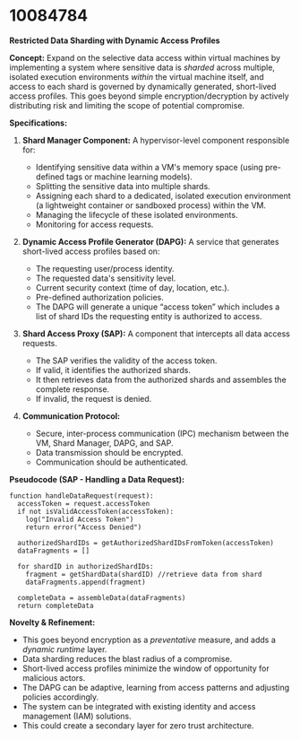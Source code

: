 # 10084784

**Restricted Data Sharding with Dynamic Access Profiles**

**Concept:** Expand on the selective data access within virtual machines by implementing a system where sensitive data is *sharded* across multiple, isolated execution environments *within* the virtual machine itself, and access to each shard is governed by dynamically generated, short-lived access profiles. This goes beyond simple encryption/decryption by actively distributing risk and limiting the scope of potential compromise.

**Specifications:**

1.  **Shard Manager Component:** A hypervisor-level component responsible for:
    *   Identifying sensitive data within a VM's memory space (using pre-defined tags or machine learning models).
    *   Splitting the sensitive data into multiple shards.
    *   Assigning each shard to a dedicated, isolated execution environment (a lightweight container or sandboxed process) within the VM.
    *   Managing the lifecycle of these isolated environments.
    *   Monitoring for access requests.

2.  **Dynamic Access Profile Generator (DAPG):**  A service that generates short-lived access profiles based on:
    *   The requesting user/process identity.
    *   The requested data's sensitivity level.
    *   Current security context (time of day, location, etc.).
    *   Pre-defined authorization policies.
    *   The DAPG will generate a unique “access token” which includes a list of shard IDs the requesting entity is authorized to access.

3.  **Shard Access Proxy (SAP):** A component that intercepts all data access requests.
    *   The SAP verifies the validity of the access token.
    *   If valid, it identifies the authorized shards.
    *   It then retrieves data from the authorized shards and assembles the complete response.
    *   If invalid, the request is denied.

4.  **Communication Protocol:**
    *   Secure, inter-process communication (IPC) mechanism between the VM, Shard Manager, DAPG, and SAP.
    *   Data transmission should be encrypted.
    *   Communication should be authenticated.

**Pseudocode (SAP - Handling a Data Request):**

```
function handleDataRequest(request):
  accessToken = request.accessToken
  if not isValidAccessToken(accessToken):
    log("Invalid Access Token")
    return error("Access Denied")

  authorizedShardIDs = getAuthorizedShardIDsFromToken(accessToken)
  dataFragments = []

  for shardID in authorizedShardIDs:
    fragment = getShardData(shardID) //retrieve data from shard
    dataFragments.append(fragment)

  completeData = assembleData(dataFragments)
  return completeData
```

**Novelty & Refinement:**

*   This goes beyond encryption as a *preventative* measure, and adds a *dynamic runtime* layer.
*   Data sharding reduces the blast radius of a compromise.
*   Short-lived access profiles minimize the window of opportunity for malicious actors.
*   The DAPG can be adaptive, learning from access patterns and adjusting policies accordingly.
*   The system can be integrated with existing identity and access management (IAM) solutions.
*   This could create a secondary layer for zero trust architecture.